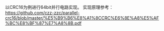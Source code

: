 以CRC16为例进行64bit并行电路实现。
实现原理参考：
https://github.com/czz-zzc/parallel-crc16/blob/master/%E5%B9%B6%E8%A1%8CCRC%E6%8E%A8%E5%AF%BC%E8%BF%87%E7%A8%8B.pdf
